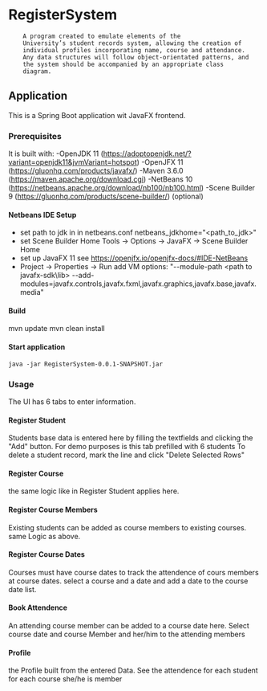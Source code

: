 # RegisterSystem
		A program created to emulate elements of the
        University’s student records system, allowing the creation of
        individual profiles incorporating name, course and attendance.
        Any data structures will follow object-orientated patterns, and
        the system should be accompanied by an appropriate class
        diagram.

## Application
This is a Spring Boot application wit JavaFX frontend.

### Prerequisites
It is built with: 
-OpenJDK 11  (https://adoptopenjdk.net/?variant=openjdk11&jvmVariant=hotspot)
-OpenJFX 11  (https://gluonhq.com/products/javafx/)
-Maven 3.6.0 (https://maven.apache.org/download.cgi)
-NetBeans 10 (https://netbeans.apache.org/download/nb100/nb100.html)
-Scene Builder 9 (https://gluonhq.com/products/scene-builder/) (optional)

#### Netbeans IDE Setup
- set path to jdk in in netbeans.conf netbeans_jdkhome="<path_to_jdk>"
- set Scene Builder Home Tools -> Options -> JavaFX -> Scene Builder Home
- set up JavaFX 11 see https://openjfx.io/openjfx-docs/#IDE-NetBeans
- Project -> Properties -> Run add VM options:
"--module-path <path to javafx-sdk\lib>
--add-modules=javafx.controls,javafx.fxml,javafx.graphics,javafx.base,javafx.media"

#### Build
mvn update
mvn clean install 

#### Start application
	java -jar RegisterSystem-0.0.1-SNAPSHOT.jar

### Usage
The UI has 6 tabs to enter information.

#### Register Student
Students base data is entered here by filling the textfields and clicking the "Add" button.
For demo purposes is this tab prefilled with 6 students
To delete a student record, mark the line and click "Delete Selected Rows"

#### Register Course
the same logic like in Register Student applies here.

#### Register Course Members
Existing students can be added as course members to existing courses.
same Logic as above.

#### Register Course Dates
Courses must have course dates to track the attendence of cours members at course dates.
select a course and a date and add a date to the course date list.

#### Book Attendence
An attending course member can be added to a course date here.
Select course date and course Member and her/him to the attending members

#### Profile
the Profile built from the entered Data.
See the attendence for each student for each course she/he is member
